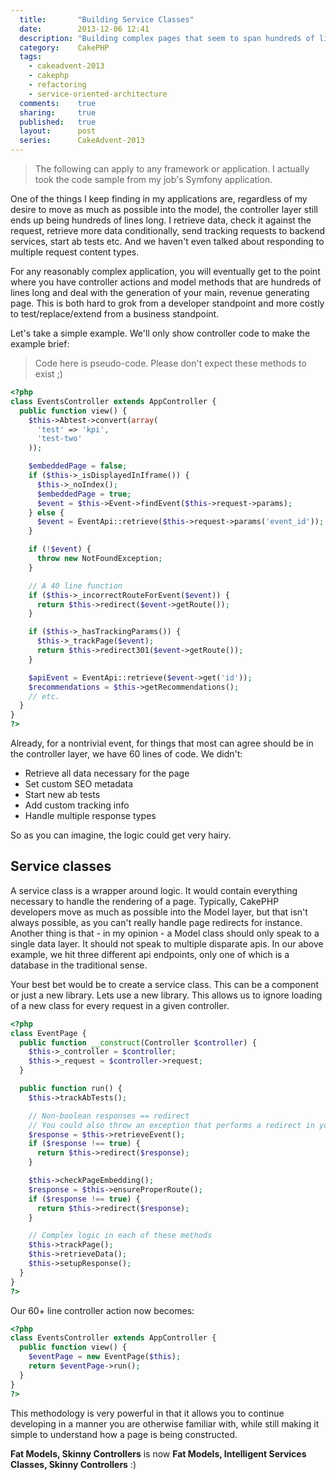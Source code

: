 ```yaml
---
  title:       "Building Service Classes"
  date:        2013-12-06 12:41
  description: "Building complex pages that seem to span hundreds of lines of Controller/Model code? Write Service classes for greater good!"
  category:    CakePHP
  tags:
    - cakeadvent-2013
    - cakephp
    - refactoring
    - service-oriented-architecture
  comments:    true
  sharing:     true
  published:   true
  layout:      post
  series:      CakeAdvent-2013
---
```


> The following can apply to any framework or application. I actually took the code sample from my job's Symfony application.

One of the things I keep finding in my applications are, regardless of my desire to move as much as possible into the model, the controller layer still ends up being hundreds of lines long. I retrieve data, check it against the request, retrieve more data conditionally, send tracking requests to backend services, start ab tests etc. And we haven't even talked about responding to multiple request content types.

For any reasonably complex application, you will eventually get to the point where you have controller actions and model methods that are hundreds of lines long and deal with the generation of your main, revenue generating page. This is both hard to grok from a developer standpoint and more costly to test/replace/extend from a business standpoint.

Let's take a simple example. We'll only show controller code to make the example brief:

> Code here is pseudo-code. Please don't expect these methods to exist ;)

```php
<?php
class EventsController extends AppController {
  public function view() {
    $this->Abtest->convert(array(
      'test' => 'kpi',
      'test-two'
    ));

    $embeddedPage = false;
    if ($this->_isDisplayedInIframe()) {
      $this->_noIndex();
      $embeddedPage = true;
      $event = $this->Event->findEvent($this->request->params);
    } else {
      $event = EventApi::retrieve($this->request->params('event_id'));
    }

    if (!$event) {
      throw new NotFoundException;
    }

    // A 40 line function
    if ($this->_incorrectRouteForEvent($event)) {
      return $this->redirect($event->getRoute());
    }

    if ($this->_hasTrackingParams()) {
      $this->_trackPage($event);
      return $this->redirect301($event->getRoute());
    }

    $apiEvent = EventApi::retrieve($event->get('id'));
    $recommendations = $this->getRecommendations();
    // etc.
  }
}
?>
```

Already, for a nontrivial event, for things that most can agree should be in the controller layer, we have 60 lines of code. We didn't:

- Retrieve all data necessary for the page
- Set custom SEO metadata
- Start new ab tests
- Add custom tracking info
- Handle multiple response types

So as you can imagine, the logic could get very hairy.

## Service classes

A service class is a wrapper around logic. It would contain everything necessary to handle the rendering of a page. Typically, CakePHP developers move as much as possible into the Model layer, but that isn't always possible, as you can't really handle page redirects for instance. Another thing is that - in my opinion - a Model class should only speak to a single data layer. It should not speak to multiple disparate apis. In our above example, we hit three different api endpoints, only one of which is a database in the traditional sense.

Your best bet would be to create a service class. This can be a component or just a new library. Lets use a new library. This allows us to ignore loading of a new class for every request in a given controller.

```php
<?php
class EventPage {
  public function __construct(Controller $controller) {
    $this->_controller = $controller;
    $this->_request = $controller->request;
  }

  public function run() {
    $this->trackAbTests();

    // Non-boolean responses == redirect
    // You could also throw an exception that performs a redirect in your ExceptionHandler
    $response = $this->retrieveEvent();
    if ($response !== true) {
      return $this->redirect($response);
    }

    $this->checkPageEmbedding();
    $response = $this->ensureProperRoute();
    if ($response !== true) {
      return $this->redirect($response);
    }

    // Complex logic in each of these methods
    $this->trackPage();
    $this->retrieveData();
    $this->setupResponse();
  }
}
?>
```

Our 60+ line controller action now becomes:

```php
<?php
class EventsController extends AppController {
  public function view() {
    $eventPage = new EventPage($this);
    return $eventPage->run();
  }
}
?>
```

This methodology is very powerful in that it allows you to continue developing in a manner you are otherwise familiar with, while still making it simple to understand how a page is being constructed.

**Fat Models, Skinny Controllers** is now **Fat Models, Intelligent Services Classes, Skinny Controllers** :)


